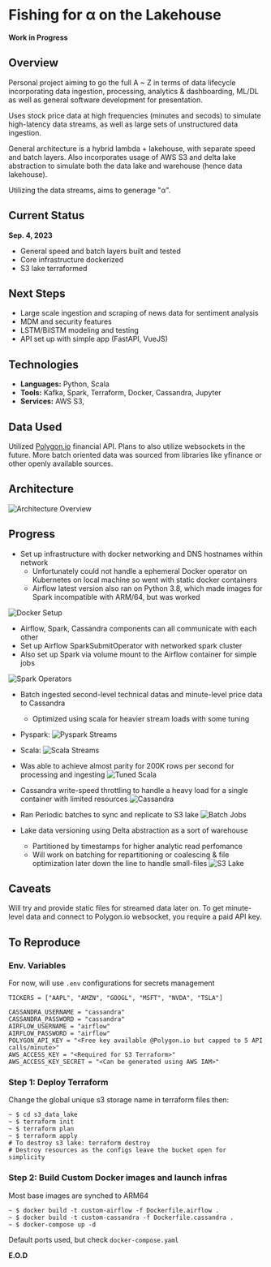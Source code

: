 # Fishing for α on the Lakehouse
**Work in Progress**
## Overview
Personal project aiming to go the full A ~ Z in terms of data lifecycle incorporating data ingestion, processing, analytics & dashboarding, ML/DL as well as general software development for presentation. 

Uses stock price data at high frequencies (minutes and secods) to simulate high-latency data streams, as well as large sets of unstructured data ingestion. 

General architecture is a hybrid lambda + lakehouse, with separate speed and batch layers. Also incorporates usage of AWS S3 and delta lake abstraction to simulate both the data lake and warehouse (hence data lakehouse).

Utilizing the data streams, aims to generage "α". 

## Current Status
**Sep. 4, 2023**
- General speed and batch layers built and tested
- Core infrastructure dockerized
- S3 lake terraformed 

## Next Steps
- Large scale ingestion and scraping of news data for sentiment analysis
- MDM and security features
- LSTM/BilSTM modeling and testing
- API set up with simple app (FastAPI, VueJS)

## Technologies
- **Languages:** Python, Scala
- **Tools:** Kafka, Spark, Terraform, Docker, Cassandra, Jupyter
- **Services:** AWS S3,

## Data Used
Utilized [Polygon.io](https://polygon.io) financial API. Plans to also utilize websockets in the future.
More batch oriented data was sourced from libraries like yfinance or other openly available sources. 

## Architecture
![Architecture Overview](images/architecture.png)

## Progress
- Set up infrastructure with docker networking and DNS hostnames within network
    - Unfortunately could not handle a ephemeral Docker operator on Kubernetes on local machine so went with static docker containers
    - Airflow latest version also ran on Python 3.8, which made images for Spark incompatible with ARM/64, but was worked

![Docker Setup](images/docker.png)

- Airflow, Spark, Cassandra components can all communicate with each other
- Set up Airflow SparkSubmitOperator with networked spark cluster
- Also set up Spark via volume mount to the Airflow container for simple jobs

![Spark Operators](images/sparkOperator.png)

- Batch ingested second-level technical datas and minute-level price data to Cassandra
    - Optimized using scala for heavier stream loads with some tuning
- Pyspark:
![Pyspark Streams](images/stream_pyspark.png)
- Scala:
![Scala Streams](images/stream_scala.png)

- Was able to achieve almost parity for 200K rows per second for processing and ingesting
![Tuned Scala](images/tuned_stream.png)

- Cassandra write-speed throttling to handle a heavy load for a single container with limited resources
![Cassandra](images/cassandra.png)

- Ran Periodic batches to sync and replicate to S3 lake
![Batch Jobs](images/batch.png)

- Lake data versioning using Delta abstraction as a sort of warehouse
    - Partitioned by timestamps for higher analytic read perfomance
    - Will work on batching for repartitioning or coalescing & file optimization later down the line to handle small-files
![S3 Lake](images/lake.png)



## Caveats
Will try and provide static files for streamed data later on. 
To get minute-level data and connect to Polygon.io websocket, you require a paid API key.

## To Reproduce 
### Env. Variables
For now, will use `.env` configurations for secrets management
```
TICKERS = ["AAPL", "AMZN", "GOOGL", "MSFT", "NVDA", "TSLA"]

CASSANDRA_USERNAME = "cassandra"
CASSANDRA_PASSWORD = "cassandra"
AIRFLOW_USERNAME = "airflow"
AIRFLOW_PASSWORD = "airflow"
POLYGON_API_KEY = "<Free key available @Polygon.io but capped to 5 API calls/minute>"
AWS_ACCESS_KEY = "<Required for S3 Terraform>"
AWS_ACCESS_KEY_SECRET = "<Can be generated using AWS IAM>"
```
### Step 1: Deploy Terraform
Change the global unique s3 storage name in terraform files then:
```
~ $ cd s3_data_lake 
~ $ terraform init
~ $ terraform plan 
~ $ terraform apply
# To destroy s3 lake: terraform destroy
# Destroy resources as the configs leave the bucket open for simplicity
```
### Step 2: Build Custom Docker images and launch infras
Most base images are synched to ARM64 
```
~ $ docker build -t custom-airflow -f Dockerfile.airflow .
~ $ docker build -t custom-cassandra -f Dockerfile.cassandra .
~ $ docker-compose up -d
```
Default ports used, but check `docker-compose.yaml`

**E.O.D**
